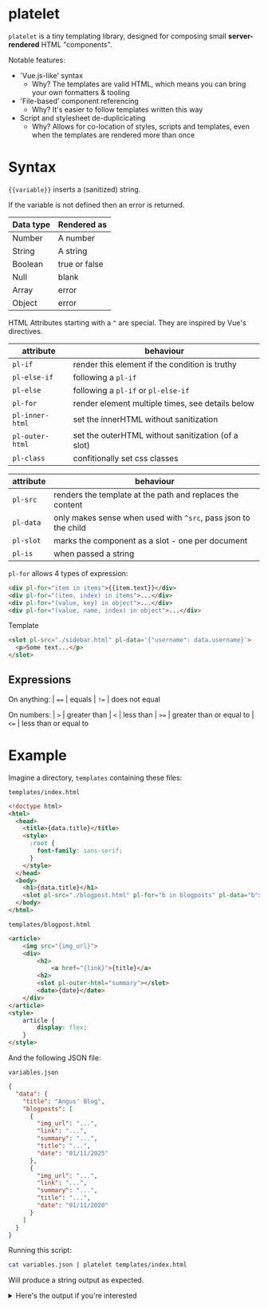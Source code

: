 # platelet

`platelet` is a tiny templating library, designed for composing small **server-rendered** HTML "components".

Notable features:

- 'Vue.js-like' syntax
  - Why? The templates are valid HTML, which means you can bring your own formatters & tooling
- 'File-based' component referencing
  - Why? It's easier to follow templates written this way
- Script and stylesheet de-duplicicating
  - Why? Allows for co-location of styles, scripts and templates, even when the templates are rendered more than once

# Syntax

`{{variable}}` inserts a (sanitized) string.

If the variable is not defined then an error is returned.

| Data type | Rendered as   |
| --------- | ------------- |
| Number    | A number      |
| String    | A string      |
| Boolean   | true or false |
| Null      | blank         |
| Array     | error         |
| Object    | error         |

HTML Attributes starting with a `^` are special. They are inspired by Vue's directives.

| attribute       | behaviour                                          |
| --------------- | -------------------------------------------------- |
| `pl-if`         | render this element if the condition is truthy     |
| `pl-else-if`    | following a `pl-if`                                |
| `pl-else`       | following a `pl-if` or `pl-else-if`                |
| `pl-for`        | render element multiple times, see details below   |
| `pl-inner-html` | set the innerHTML without sanitization             |
| `pl-outer-html` | set the outerHTML without sanitization (of a slot) |
| `pl-class`      | confitionally set css classes                      |

| attribute | behaviour                                                      |
| --------- | -------------------------------------------------------------- |
| `pl-src`  | renders the template at the path and replaces the content      |
| `pl-data` | only makes sense when used with `^src`, pass json to the child |
| `pl-slot` | marks the component as a slot - one per document               |
| `pl-is`   | when passed a string                                           |

`pl-for` allows 4 types of expression:

```html
<div pl-for="item in items">{{item.text}}</div>
<div pl-for="(item, index) in items">...</div>
<div pl-for="(value, key) in object">...</div>
<div pl-for="(value, name, index) in object">...</div>
```

Template

```html
<slot pl-src="./sidebar.html" pl-data='{"username": data.username}'>
  <p>Some text...</p>
</slot>
```

## Expressions

On anything:
| `==` | equals
| `!=` | does not equal

On numbers:
| `>` | greater than
| `<` | less than
| `>=` | greater than or equal to
| `<=` | less than or equal to

# Example

Imagine a directory, `templates` containing these files:

`templates/index.html`

```html
<!doctype html>
<html>
  <head>
    <title>{data.title}</title>
    <style>
      :root {
        font-family: sans-serif;
      }
    </style>
  </head>
  <body>
    <h1>{data.title}</h1>
    <slot pl-src="./blogpost.html" pl-for="b in blogposts" pl-data="b"></slot>
  </body>
</html>
```

`templates/blogpost.html`

```html
<article>
    <img src="{img_url}">
    <div>
        <h2>
            <a href="{link}">{title}</a>
        <h2>
        <slot pl-outer-html="summary"></slot>
        <date>{date}</date>
    </div>
</article>
<style>
    article {
        display: flex;
    }
</style>
```

And the following JSON file:

`variables.json`

```json
{
  "data": {
    "title": "Angus' Blog",
    "blogposts": [
      {
        "img_url": "...",
        "link": "...",
        "summary": "...",
        "title": "...",
        "date": "01/11/2025"
      },
      {
        "img_url": "...",
        "link": "...",
        "summary": "...",
        "title": "...",
        "date": "01/11/2020"
      }
    ]
  }
}
```

Running this script:

```bash
cat variables.json | platelet templates/index.html
```

Will produce a string output as expected.

<details>
<summary>
Here's the output if you're interested
</summary>
```html
```
<details>

# Limitations

`platelet` does not allow templating for CSS and JS files, other than the ability to insert

This is intentional as
